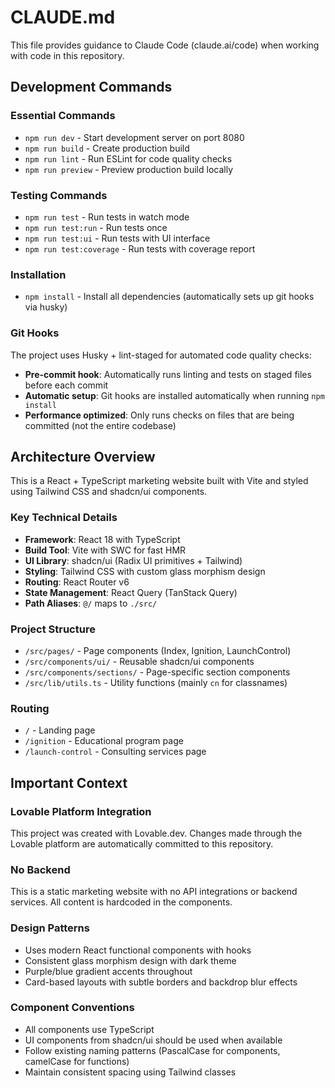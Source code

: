 # CLAUDE.md

This file provides guidance to Claude Code (claude.ai/code) when working with code in this repository.

## Development Commands

### Essential Commands
- `npm run dev` - Start development server on port 8080
- `npm run build` - Create production build
- `npm run lint` - Run ESLint for code quality checks
- `npm run preview` - Preview production build locally

### Testing Commands
- `npm run test` - Run tests in watch mode
- `npm run test:run` - Run tests once
- `npm run test:ui` - Run tests with UI interface
- `npm run test:coverage` - Run tests with coverage report

### Installation
- `npm install` - Install all dependencies (automatically sets up git hooks via husky)

### Git Hooks
The project uses Husky + lint-staged for automated code quality checks:
- **Pre-commit hook**: Automatically runs linting and tests on staged files before each commit
- **Automatic setup**: Git hooks are installed automatically when running `npm install`
- **Performance optimized**: Only runs checks on files that are being committed (not the entire codebase)

## Architecture Overview

This is a React + TypeScript marketing website built with Vite and styled using Tailwind CSS and shadcn/ui components.

### Key Technical Details
- **Framework**: React 18 with TypeScript
- **Build Tool**: Vite with SWC for fast HMR
- **UI Library**: shadcn/ui (Radix UI primitives + Tailwind)
- **Styling**: Tailwind CSS with custom glass morphism design
- **Routing**: React Router v6
- **State Management**: React Query (TanStack Query)
- **Path Aliases**: `@/` maps to `./src/`

### Project Structure
- `/src/pages/` - Page components (Index, Ignition, LaunchControl)
- `/src/components/ui/` - Reusable shadcn/ui components
- `/src/components/sections/` - Page-specific section components
- `/src/lib/utils.ts` - Utility functions (mainly `cn` for classnames)

### Routing
- `/` - Landing page
- `/ignition` - Educational program page
- `/launch-control` - Consulting services page

## Important Context

### Lovable Platform Integration
This project was created with Lovable.dev. Changes made through the Lovable platform are automatically committed to this repository.

### No Backend
This is a static marketing website with no API integrations or backend services. All content is hardcoded in the components.

### Design Patterns
- Uses modern React functional components with hooks
- Consistent glass morphism design with dark theme
- Purple/blue gradient accents throughout
- Card-based layouts with subtle borders and backdrop blur effects

### Component Conventions
- All components use TypeScript
- UI components from shadcn/ui should be used when available
- Follow existing naming patterns (PascalCase for components, camelCase for functions)
- Maintain consistent spacing using Tailwind classes